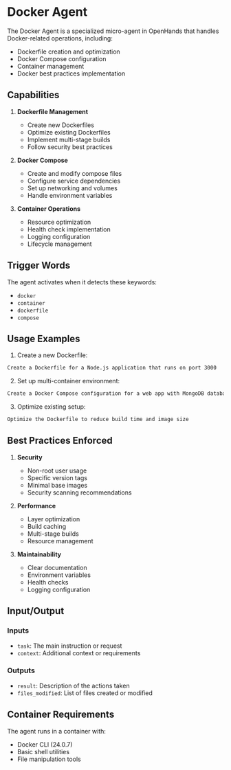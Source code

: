 # Docker Agent

The Docker Agent is a specialized micro-agent in OpenHands that handles Docker-related operations, including:
- Dockerfile creation and optimization
- Docker Compose configuration
- Container management
- Docker best practices implementation

## Capabilities

1. **Dockerfile Management**
   - Create new Dockerfiles
   - Optimize existing Dockerfiles
   - Implement multi-stage builds
   - Follow security best practices

2. **Docker Compose**
   - Create and modify compose files
   - Configure service dependencies
   - Set up networking and volumes
   - Handle environment variables

3. **Container Operations**
   - Resource optimization
   - Health check implementation
   - Logging configuration
   - Lifecycle management

## Trigger Words

The agent activates when it detects these keywords:
- `docker`
- `container`
- `dockerfile`
- `compose`

## Usage Examples

1. Create a new Dockerfile:
```bash
Create a Dockerfile for a Node.js application that runs on port 3000
```

2. Set up multi-container environment:
```bash
Create a Docker Compose configuration for a web app with MongoDB database
```

3. Optimize existing setup:
```bash
Optimize the Dockerfile to reduce build time and image size
```

## Best Practices Enforced

1. **Security**
   - Non-root user usage
   - Specific version tags
   - Minimal base images
   - Security scanning recommendations

2. **Performance**
   - Layer optimization
   - Build caching
   - Multi-stage builds
   - Resource management

3. **Maintainability**
   - Clear documentation
   - Environment variables
   - Health checks
   - Logging configuration

## Input/Output

### Inputs
- `task`: The main instruction or request
- `context`: Additional context or requirements

### Outputs
- `result`: Description of the actions taken
- `files_modified`: List of files created or modified

## Container Requirements

The agent runs in a container with:
- Docker CLI (24.0.7)
- Basic shell utilities
- File manipulation tools